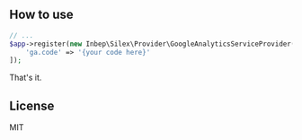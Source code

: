 How to use
----------

```php
// ...
$app->register(new Inbep\Silex\Provider\GoogleAnalyticsServiceProvider(), [
    'ga.code' => '{your code here}'
]);
```

That's it.

License
-------
MIT
